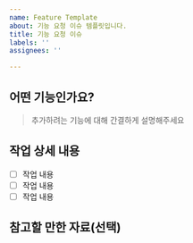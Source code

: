 ```yaml
---
name: Feature Template
about: 기능 요청 이슈 템플릿입니다.
title: 기능 요청 이슈
labels: ''
assignees: ''

---
```


## 어떤 기능인가요?

> 추가하려는 기능에 대해 간결하게 설명해주세요

## 작업 상세 내용

- [ ] 작업 내용
- [ ] 작업 내용
- [ ] 작업 내용

## 참고할 만한 자료(선택)
